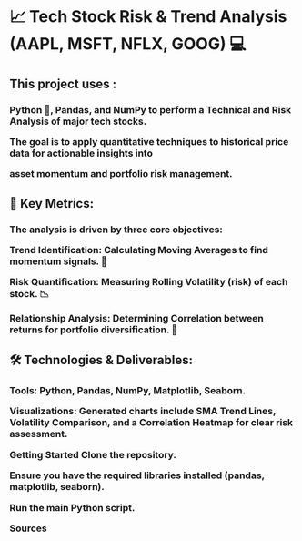 <h1>📈 Tech Stock Risk & Trend Analysis (AAPL, MSFT, NFLX, GOOG) 💻
  
<h2>This project uses :

<h3>Python 🐍, Pandas, and NumPy to perform a Technical and Risk Analysis of major tech stocks.

The goal is to apply quantitative techniques to historical price data for actionable insights into 

asset momentum and portfolio risk management.

<h2>🎯 Key Metrics:
  
<h3>The analysis is driven by three core objectives:

Trend Identification: Calculating Moving Averages to find momentum signals. 🚀 

Risk Quantification: Measuring Rolling Volatility (risk) of each stock. 📉 

Relationship Analysis: Determining Correlation between returns for portfolio diversification. 🔗 

<h2>🛠️ Technologies & Deliverables:

<h3>Tools: Python, Pandas, NumPy, Matplotlib, Seaborn.




Visualizations: Generated charts include SMA Trend Lines, Volatility Comparison, and a Correlation Heatmap for clear risk assessment.

Getting Started
Clone the repository.

Ensure you have the required libraries installed (pandas, matplotlib, seaborn).

Run the main Python script.


Sources






